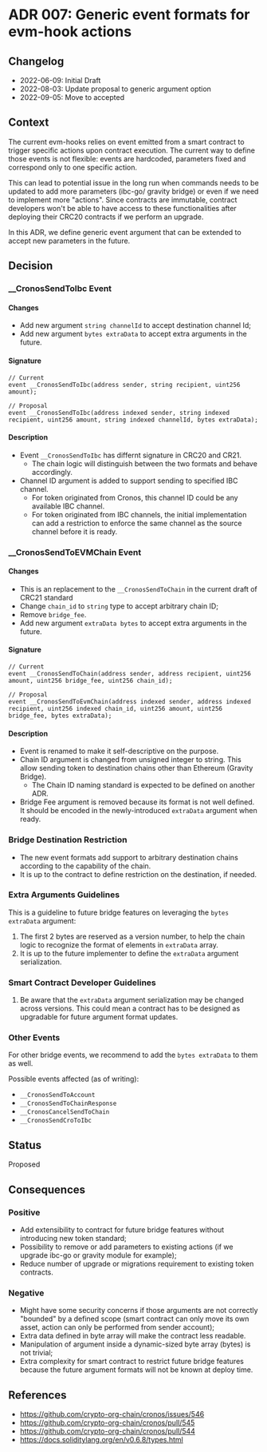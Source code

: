 # ADR 007: Generic event formats for evm-hook actions

## Changelog

* 2022-06-09: Initial Draft
* 2022-08-03: Update proposal to generic argument option
* 2022-09-05: Move to accepted


## Context

The current evm-hooks relies on event emitted from a smart contract to trigger specific actions upon contract execution.
The current way to define those events is not flexible: events are hardcoded, parameters fixed and correspond only to one specific action.

This can lead to potential issue in the long run when commands needs to be updated to add more parameters (ibc-go/ gravity bridge) or even if we need to implement more "actions". Since contracts are immutable, contract developers won't be able to have access to these functionalities after deploying their CRC20 contracts if we perform an upgrade.

In this ADR, we define generic event argument that can be extended to accept new parameters in the future. 

## Decision

### __CronosSendToIbc Event

#### Changes

- Add new argument `string channelId` to accept destination channel Id;
- Add new argument `bytes extraData` to accept extra arguments in the future.

#### Signature

```solidity
// Current
event __CronosSendToIbc(address sender, string recipient, uint256 amount);

// Proposal
event __CronosSendToIbc(address indexed sender, string indexed recipient, uint256 amount, string indexed channelId, bytes extraData);
```

#### Description

- Event `__CronosSendToIbc` has differnt signature in CRC20 and CR21.
  - The chain logic will distinguish between the two formats and behave accordingly.
- Channel ID argument is added to support sending to specified IBC channel.
  - For token originated from Cronos, this channel ID could be any available IBC channel.
  - For token originated from IBC channels, the initial implementation can add a restriction to enforce the same channel as the source channel before it is ready.

### __CronosSendToEVMChain Event

#### Changes

- This is an replacement to the `__CronosSendToChain` in the current draft of CRC21 standard
- Change `chain_id` to `string` type to accept arbitrary chain ID;
- Remove `bridge_fee`.
- Add new argument `extraData bytes` to accept extra arguments in the future.

#### Signature

```solidity
// Current
event __CronosSendToChain(address sender, address recipient, uint256 amount, uint256 bridge_fee, uint256 chain_id);

// Proposal
event __CronosSendToEvmChain(address indexed sender, address indexed recipient, uint256 indexed chain_id, uint256 amount, uint256 bridge_fee, bytes extraData);
```

#### Description

- Event is renamed to make it self-descriptive on the purpose.
- Chain ID argument is changed from unsigned integer to string. This allow sending token to destination chains other than Ethereum (Gravity Bridge).
  - The Chain ID naming standard is expected to be defined on another ADR.
- Bridge Fee argument is removed because its format is not well defined. It should be encoded in the newly-introduced `extraData` argument when ready.

### Bridge Destination Restriction

- The new event formats add support to arbitrary destination chains according to the capability of the chain.
- It is up to the contract to define restriction on the destination, if needed.

### Extra Arguments Guidelines

This is a guideline to future bridge features on leveraging the `bytes extraData` argument:

1. The first 2 bytes are reserved as a version number, to help the chain logic to recognize the format of elements in `extraData` array.
2. It is up to the future implementer to define the `extraData` argument serialization.

### Smart Contract Developer Guidelines

1. Be aware that the `extraData` argument serialization may be changed across versions. This could mean a contract has to be designed as upgradable for future argument format updates.

### Other Events

For other bridge events, we recommend to add the `bytes extraData` to them as well.

Possible events affected (as of writing):
- `__CronosSendToAccount`
- `__CronosSendToChainResponse`
- `__CronosCancelSendToChain`
- `__CronosSendCroToIbc`
 
## Status

Proposed

## Consequences

### Positive

- Add extensibility to contract for future bridge features without introducing new token standard;
- Possibility to remove or add parameters to existing actions (if we upgrade ibc-go or gravity module for example);
- Reduce number of upgrade or migrations requirement to existing token contracts.

### Negative

- Might have some security concerns if those arguments are not correctly "bounded" by a defined scope (smart contract can only move its own asset, action can only be performed from sender account);
- Extra data defined in byte array will make the contract less readable.
- Manipulation of argument inside a dynamic-sized byte array (bytes) is not trivial;
- Extra complexity for smart contract to restrict future bridge features because the future argument formats will not be known at deploy time.

## References

* https://github.com/crypto-org-chain/cronos/issues/546
* https://github.com/crypto-org-chain/cronos/pull/545
* https://github.com/crypto-org-chain/cronos/pull/544
* https://docs.soliditylang.org/en/v0.6.8/types.html